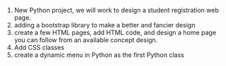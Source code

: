 1. New Python project, we will work to design a student registration web page.
2. adding a bootstrap library to make a better and fancier design
3. create a few HTML pages, add HTML code, and design a home page you can follow from an available concept design.
4. Add CSS classes
5. create a dynamic menu in Python as the first Python class

